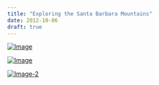```yaml
---
title: "Exploring the Santa Barbara Mountains"
date: 2012-10-06
draft: true
---
```


[![Image](https://soultravelers3.typepad.com/.a/6a00e5502a95078833017ee3fe9460970d-200wi "Image")](http://soultravelers3.typepad.com/.a/6a00e5502a95078833017ee3fe9460970d-pi)  
  
  
  
  
  
  
  

<!--more-->  
[![Image](http://soultravelers3.typepad.com/.a/6a00e5502a95078833017c325ae4b6970b-800wi "Image")](http://soultravelers3.typepad.com/.a/6a00e5502a95078833017c325ae4b6970b-pi)  
  
[![Image-2](http://soultravelers3.typepad.com/.a/6a00e5502a95078833017ee3fe960d970d-800wi "Image-2")](http://soultravelers3.typepad.com/.a/6a00e5502a95078833017ee3fe960d970d-pi)

